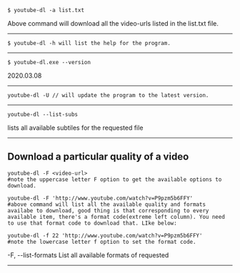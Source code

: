 ```
$ youtube-dl -a list.txt
```

Above command will download all the video-urls listed in the list.txt file.

***

```
$ youtube-dl -h will list the help for the program.
```



***

```
$ youtube-dl.exe --version
```

2020.03.08

***

```
youtube-dl -U // will update the program to the latest version.
```



***

```
youtube-dl --list-subs
```

lists all available subtiles for the requested file

***

## Download a particular quality of a video

```
youtube-dl -F <video-url>
#note the uppercase letter F option to get the available options to download.
```

```
youtube-dl -F 'http://www.youtube.com/watch?v=P9pzm5b6FFY'
#above command will list all the available quality and formats availabe to download, good thing is that corresponding to every available item, there's a format code(extreme left column). You need to use that format code to download that. LIke below:
```

```
youtube-dl -f 22 'http://www.youtube.com/watch?v=P9pzm5b6FFY'
#note the lowercase letter f option to set the format code.
```

-F, --list-formats               List all available formats of requested

***


